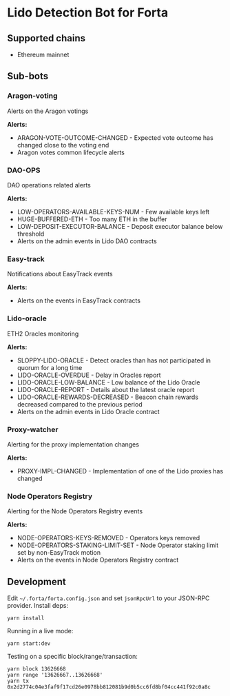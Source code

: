 # Lido Detection Bot for Forta

## Supported chains

* Ethereum mainnet


## Sub-bots

### Aragon-voting

Alerts on the Aragon votings

**Alerts:**

- ARAGON-VOTE-OUTCOME-CHANGED - Expected vote outcome has changed close to the voting end
- Aragon votes common lifecycle alerts

### DAO-OPS

DAO operations related alerts

**Alerts:**

- LOW-OPERATORS-AVAILABLE-KEYS-NUM - Few available keys left
- HUGE-BUFFERED-ETH - Too many ETH in the buffer
- LOW-DEPOSIT-EXECUTOR-BALANCE - Deposit executor balance below threshold
- Alerts on the admin events in Lido DAO contracts

### Easy-track

Notifications about EasyTrack events

**Alerts:**

- Alerts on the events in EasyTrack contracts

### Lido-oracle

ETH2 Oracles monitoring

**Alerts:**

- SLOPPY-LIDO-ORACLE - Detect oracles than has not participated in quorum for a long time
- LIDO-ORACLE-OVERDUE - Delay in Oracles report
- LIDO-ORACLE-LOW-BALANCE - Low balance of the Lido Oracle
- LIDO-ORACLE-REPORT - Details about the latest oracle report
- LIDO-ORACLE-REWARDS-DECREASED - Beacon chain rewards decreased compared to the previous period
- Alerts on the admin events in Lido Oracle contract

### Proxy-watcher

Alerting for the proxy implementation changes

**Alerts:**

- PROXY-IMPL-CHANGED - Implementation of one of the Lido proxies has changed

### Node Operators Registry

Alerting for the Node Operators Registry events

**Alerts:**

- NODE-OPERATORS-KEYS-REMOVED - Operators keys removed
- NODE-OPERATORS-STAKING-LIMIT-SET - Node Operator staking limit set by non-EasyTrack motion
- Alerts on the events in Node Operators Registry contract


## Development

Edit `~/.forta/forta.config.json` and set `jsonRpcUrl` to your JSON-RPC provider. Install deps:

```
yarn install
```

Running in a live mode:

```
yarn start:dev
```

Testing on a specific block/range/transaction:

```
yarn block 13626668
yarn range '13626667..13626668'
yarn tx 0x2d2774c04e3faf9f17cd26e0978bb812081b9d0b5cc6fd8bf04cc441f92c0a8c
```



